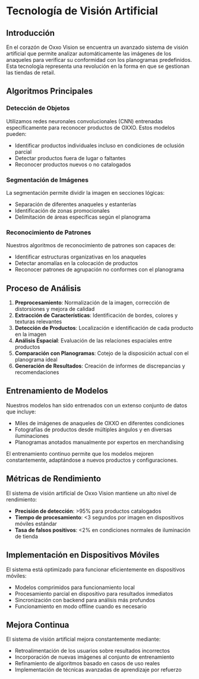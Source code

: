 # Tecnología de Visión Artificial

## Introducción

En el corazón de Oxxo Vision se encuentra un avanzado sistema de visión artificial que permite analizar automáticamente las imágenes de los anaqueles para verificar su conformidad con los planogramas predefinidos. Esta tecnología representa una revolución en la forma en que se gestionan las tiendas de retail.

## Algoritmos Principales

### Detección de Objetos

Utilizamos redes neuronales convolucionales (CNN) entrenadas específicamente para reconocer productos de OXXO. Estos modelos pueden:

- Identificar productos individuales incluso en condiciones de oclusión parcial
- Detectar productos fuera de lugar o faltantes
- Reconocer productos nuevos o no catalogados

### Segmentación de Imágenes

La segmentación permite dividir la imagen en secciones lógicas:

- Separación de diferentes anaqueles y estanterías
- Identificación de zonas promocionales
- Delimitación de áreas específicas según el planograma

### Reconocimiento de Patrones

Nuestros algoritmos de reconocimiento de patrones son capaces de:

- Identificar estructuras organizativas en los anaqueles
- Detectar anomalías en la colocación de productos
- Reconocer patrones de agrupación no conformes con el planograma

## Proceso de Análisis

1. **Preprocesamiento**: Normalización de la imagen, corrección de distorsiones y mejora de calidad
2. **Extracción de Características**: Identificación de bordes, colores y texturas relevantes
3. **Detección de Productos**: Localización e identificación de cada producto en la imagen
4. **Análisis Espacial**: Evaluación de las relaciones espaciales entre productos
5. **Comparación con Planogramas**: Cotejo de la disposición actual con el planograma ideal
6. **Generación de Resultados**: Creación de informes de discrepancias y recomendaciones

## Entrenamiento de Modelos

Nuestros modelos han sido entrenados con un extenso conjunto de datos que incluye:

- Miles de imágenes de anaqueles de OXXO en diferentes condiciones
- Fotografías de productos desde múltiples ángulos y en diversas iluminaciones
- Planogramas anotados manualmente por expertos en merchandising

El entrenamiento continuo permite que los modelos mejoren constantemente, adaptándose a nuevos productos y configuraciones.

## Métricas de Rendimiento

El sistema de visión artificial de Oxxo Vision mantiene un alto nivel de rendimiento:

- **Precisión de detección**: >95% para productos catalogados
- **Tiempo de procesamiento**: <3 segundos por imagen en dispositivos móviles estándar
- **Tasa de falsos positivos**: <2% en condiciones normales de iluminación de tienda

## Implementación en Dispositivos Móviles

El sistema está optimizado para funcionar eficientemente en dispositivos móviles:

- Modelos comprimidos para funcionamiento local
- Procesamiento parcial en dispositivo para resultados inmediatos
- Sincronización con backend para análisis más profundos
- Funcionamiento en modo offline cuando es necesario

## Mejora Continua

El sistema de visión artificial mejora constantemente mediante:

- Retroalimentación de los usuarios sobre resultados incorrectos
- Incorporación de nuevas imágenes al conjunto de entrenamiento
- Refinamiento de algoritmos basado en casos de uso reales
- Implementación de técnicas avanzadas de aprendizaje por refuerzo 